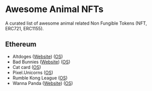 # Awesome Animal NFTs

A curated list of awesome animal related Non Fungible Tokens (NFT, ERC721, ERC1155).

## Ethereum

* Altdoges ([Website](https://www.altdoges.com/)) ([OS](https://opensea.io/collection/altdoges))
* Bad Bunnies ([Website](https://badbunniesnft.com/)) ([OS](https://opensea.io/collection/bad-bunnies-nft))
* Cat card ([OS](https://opensea.io/collection/cat-card))
* Pixel.Unicorns ([OS](https://opensea.io/collection/pixel-unicorns-))
* Rumble Kong League ([OS](https://opensea.io/collection/rumble-kong-league))
* Wanna Panda ([Website](https://wannapanda.com/)) ([OS](https://opensea.io/collection/wannapandaofficial))
